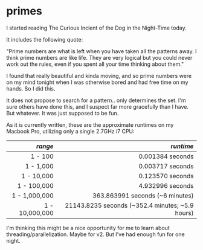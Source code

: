 # primes

I started reading The Curious Incient of the Dog in the Night-Time today.

It includes the following quote:

"Prime numbers are what is left when you have taken all the patterns away.
 I think prime numbers are like life. They are very logical but you could
 never work out the rules, even if you spent all your time thinking about
 them."

I found that really beautiful and kinda moving, and so prime numbers were on
my mind tonight when I was otherwise bored and had free time on my hands. So
I did this.

It does not propose to search for a pattern.. only determines the set. I'm
sure others have done this, and I suspect far more gracefully than I have.
But whatever. It was just supposed to be fun.

As it is currently written, these are the approximate runtimes on my
Macbook Pro, utilizing only a single 2.7GHz i7 CPU:

| *range*        | *runtime*                                       |
| -------:       | ---------:                                      |
| 1 - 100        | 0.001384 seconds                                |
| 1 - 1,000      | 0.003717 seconds                                |
| 1 - 10,000     | 0.123570 seconds                                |
| 1 - 100,000    | 4.932996 seconds                                |
| 1 - 1,000,000  | 363.863991 seconds (~6 minutes)                 |
| 1 - 10,000,000 | 21143.8235 seconds (~352.4 minutes; ~5.9 hours) |

I'm thinking this might be a nice opportunity for me to learn about
threading/parallelization. Maybe for v2. But I've had enough fun for
one night.
